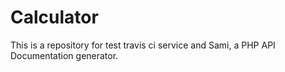 # Calculator

This is a repository for test travis ci service and Sami, a PHP API Documentation generator.